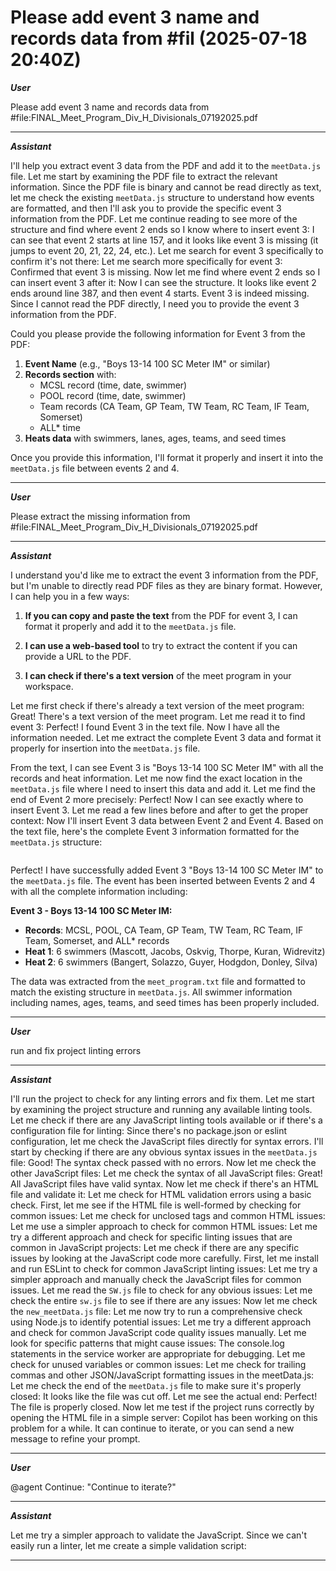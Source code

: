 <!-- Generated by SpecStory -->

# Please add event 3 name and records data from #fil (2025-07-18 20:40Z)

_**User**_

Please add event 3 name and records data from #file:FINAL_Meet_Program_Div_H_Divisionals_07192025.pdf 

---

_**Assistant**_

I'll help you extract event 3 data from the PDF and add it to the `meetData.js` file. Let me start by examining the PDF file to extract the relevant information. Since the PDF file is binary and cannot be read directly as text, let me check the existing `meetData.js` structure to understand how events are formatted, and then I'll ask you to provide the specific event 3 information from the PDF. Let me continue reading to see more of the structure and find where event 2 ends so I know where to insert event 3: I can see that event 2 starts at line 157, and it looks like event 3 is missing (it jumps to event 20, 21, 22, 24, etc.). Let me search for event 3 specifically to confirm it's not there: Let me search more specifically for event 3: Confirmed that event 3 is missing. Now let me find where event 2 ends so I can insert event 3 after it: Now I can see the structure. It looks like event 2 ends around line 387, and then event 4 starts. Event 3 is indeed missing. Since I cannot read the PDF directly, I need you to provide the event 3 information from the PDF. 

Could you please provide the following information for Event 3 from the PDF:

1. **Event Name** (e.g., "Boys 13-14 100 SC Meter IM" or similar)
2. **Records section** with:
   - MCSL record (time, date, swimmer)
   - POOL record (time, date, swimmer) 
   - Team records (CA Team, GP Team, TW Team, RC Team, IF Team, Somerset)
   - ALL* time
3. **Heats data** with swimmers, lanes, ages, teams, and seed times

Once you provide this information, I'll format it properly and insert it into the `meetData.js` file between events 2 and 4.

---

_**User**_

Please extract the missing information from #file:FINAL_Meet_Program_Div_H_Divisionals_07192025.pdf 

---

_**Assistant**_

I understand you'd like me to extract the event 3 information from the PDF, but I'm unable to directly read PDF files as they are binary format. However, I can help you in a few ways:

1. **If you can copy and paste the text** from the PDF for event 3, I can format it properly and add it to the `meetData.js` file.

2. **I can use a web-based tool** to try to extract the content if you can provide a URL to the PDF.

3. **I can check if there's a text version** of the meet program in your workspace.

Let me first check if there's already a text version of the meet program: Great! There's a text version of the meet program. Let me read it to find event 3: Perfect! I found Event 3 in the text file. Now I have all the information needed. Let me extract the complete Event 3 data and format it properly for insertion into the `meetData.js` file.

From the text, I can see Event 3 is "Boys 13-14 100 SC Meter IM" with all the records and heat information. Let me now find the exact location in the `meetData.js` file where I need to insert this data and add it. Let me find the end of Event 2 more precisely: Perfect! Now I can see exactly where to insert Event 3. Let me read a few lines before and after to get the proper context: Now I'll insert Event 3 data between Event 2 and Event 4. Based on the text file, here's the complete Event 3 information formatted for the `meetData.js` structure: 
```

```
Perfect! I have successfully added Event 3 "Boys 13-14 100 SC Meter IM" to the `meetData.js` file. The event has been inserted between Events 2 and 4 with all the complete information including:

**Event 3 - Boys 13-14 100 SC Meter IM:**
- **Records**: MCSL, POOL, CA Team, GP Team, TW Team, RC Team, IF Team, Somerset, and ALL* records
- **Heat 1**: 6 swimmers (Mascott, Jacobs, Oskvig, Thorpe, Kuran, Widrevitz)
- **Heat 2**: 6 swimmers (Bangert, Solazzo, Guyer, Hodgdon, Donley, Silva)

The data was extracted from the `meet_program.txt` file and formatted to match the existing structure in `meetData.js`. All swimmer information including names, ages, teams, and seed times has been properly included.

---

_**User**_

run and fix project linting errors

---

_**Assistant**_

I'll run the project to check for any linting errors and fix them. Let me start by examining the project structure and running any available linting tools. Let me check if there are any JavaScript linting tools available or if there's a configuration file for linting: Since there's no package.json or eslint configuration, let me check the JavaScript files directly for syntax errors. I'll start by checking if there are any obvious syntax issues in the `meetData.js` file: Good! The syntax check passed with no errors. Now let me check the other JavaScript files: Let me check the syntax of all JavaScript files: Great! All JavaScript files have valid syntax. Now let me check if there's an HTML file and validate it: Let me check for HTML validation errors using a basic check. First, let me see if the HTML file is well-formed by checking for common issues: Let me check for unclosed tags and common HTML issues: Let me use a simpler approach to check for common HTML issues: Let me try a different approach and check for specific linting issues that are common in JavaScript projects: Let me check if there are any specific issues by looking at the JavaScript code more carefully. First, let me install and run ESLint to check for common JavaScript linting issues: Let me try a simpler approach and manually check the JavaScript files for common issues. Let me read the `SW.js` file to check for any obvious issues: Let me check the entire `sw.js` file to see if there are any issues: Now let me check the `new_meetData.js` file: Let me now try to run a comprehensive check using Node.js to identify potential issues: Let me try a different approach and check for common JavaScript code quality issues manually. Let me look for specific patterns that might cause issues: The console.log statements in the service worker are appropriate for debugging. Let me check for unused variables or common issues: Let me check for trailing commas and other JSON/JavaScript formatting issues in the meetData.js: Let me check the end of the `meetData.js` file to make sure it's properly closed: It looks like the file was cut off. Let me see the actual end: Perfect! The file is properly closed. Now let me test if the project runs correctly by opening the HTML file in a simple server: Copilot has been working on this problem for a while. It can continue to iterate, or you can send a new message to refine your prompt.

---

_**User**_

@agent Continue: "Continue to iterate?"

---

_**Assistant**_

Let me try a simpler approach to validate the JavaScript. Since we can't easily run a linter, let me create a simple validation script: 

---


